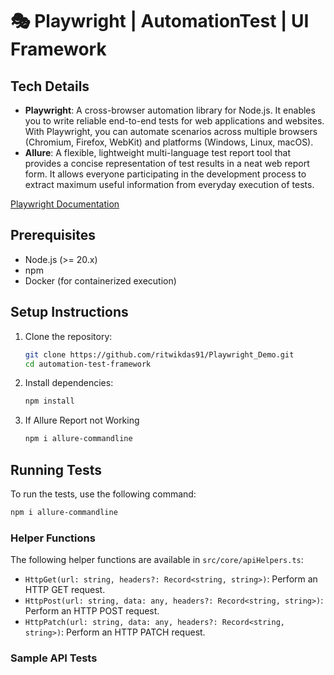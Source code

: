 # 🎭 Playwright | AutomationTest | UI Framework


## Tech Details

- **Playwright**: A cross-browser automation library for Node.js. It enables you to write reliable end-to-end tests for web applications and websites. With Playwright, you can automate scenarios across multiple browsers (Chromium, Firefox, WebKit) and platforms (Windows, Linux, macOS).
- **Allure**: A flexible, lightweight multi-language test report tool that provides a concise representation of test results in a neat web report form. It allows everyone participating in the development process to extract maximum useful information from everyday execution of tests.

[Playwright Documentation](https://playwright.dev/)

## Prerequisites

- Node.js (>= 20.x)
- npm
- Docker (for containerized execution)

## Setup Instructions

1. Clone the repository:

   ```bash
   git clone https://github.com/ritwikdas91/Playwright_Demo.git
   cd automation-test-framework
   ```

2. Install dependencies:
   ```bash
   npm install
   ```
3. If Allure Report not Working
   ```bash
   npm i allure-commandline
   ```

## Running Tests

To run the tests, use the following command:

```bash
npm i allure-commandline  
```


### Helper Functions

The following helper functions are available in `src/core/apiHelpers.ts`:

- `HttpGet(url: string, headers?: Record<string, string>)`: Perform an HTTP GET request.
- `HttpPost(url: string, data: any, headers?: Record<string, string>)`: Perform an HTTP POST request.
- `HttpPatch(url: string, data: any, headers?: Record<string, string>)`: Perform an HTTP PATCH request.

### Sample API Tests


